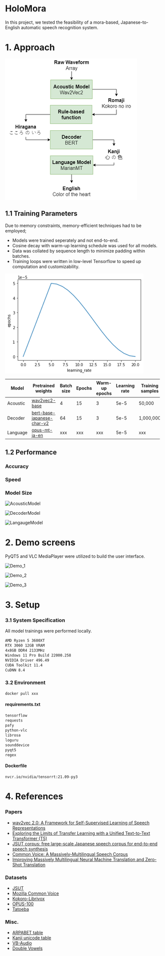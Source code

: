 # HoloMora

In this project, we tested the feasibility of a mora-based, Japanese-to-English automatic speech recognition system.

# 1. Approach
![Diagram](figures\Diagram.png)
## 1.1 Training Parameters
Due to memory constraints, memory-efficient techniques had to be employed;
- Models were trained seperately and not end-to-end.
- Cosine decay with warm-up learning schedule was used for all models.
- Data was collated by sequence length to minimize padding within batches.
- Training loops were written in low-level Tensorflow to speed up computation and customizability.

![Cosine decay with warm-up learning schedule](figures\schedule.PNG)

|Model|Pretrained weights|Batch size|Epochs|Warm-up epochs|Learning rate|Training samples|Test split|Metrics|Training time|
|-|-|-|-|-|-|-|-|-|-|
|Acoustic|[wav2vec2-base](https://huggingface.co/facebook/wav2vec2-base)|4|15|3|5e-5|50,000|1:10|PER, CER|70 hours|
|Decoder|[bert-base-japanese-char-v2](https://huggingface.co/cl-tohoku/bert-base-japanese-char-v2)|64|15|3|5e-5|1,000,000|1:10|CER|15 hours|
|Language|[opus-mt-ja-en](https://huggingface.co/Helsinki-NLP/opus-mt-ja-en)|xxx|xxx|xxx|5e-5|xxx|xxx|BLEU|xxx|

## 1.2 Performance
### Accuracy

### Speed

### Model Size
![AcousticModel]()

![DecoderModel]()

![LangaugeModel]()

# 2. Demo screens
PyQT5 and VLC MediaPlayer were utilized to build the user interface.

![Demo_1]()

![Demo_2]()

![Demo_3]()

# 3. Setup
### 3.1 System Specification
All model trainings were performed locally.
```
AMD Ryzen 5 3600XT
RTX 3060 12GB VRAM
4x8GB DDR4 2133MHz
Windows 11 Pro Build 22000.258
NVIDIA Driver 496.49
CUDA Toolkit 11.4
CuDNN 8.4
```

### 3.2 Environment
```
docker pull xxx
```
#### requirements.txt
```
tensorflow
requests
pafy
python-vlc
librosa
loguru
sounddevice
pyqt5
regex
```
#### Dockerfile
```
nvcr.io/nvidia/tensorrt:21.09-py3
```

# 4. References
### Papers
- [wav2vec 2.0: A Framework for Self-Supervised Learning of Speech Representations](https://arxiv.org/abs/2006.11477)
- [Exploring the Limits of Transfer Learning with a Unified Text-to-Text Transformer (T5)](https://arxiv.org/abs/1910.10683v3)
- [JSUT corpus: free large-scale Japanese speech corpus for end-to-end speech synthesis](https://arxiv.org/abs/1711.00354)
- [Common Voice: A Massively-Multilingual Speech Corpus](https://arxiv.org/abs/1912.06670)
- [Improving Massively Multilingual Neural Machine Translation and Zero-Shot Translation](https://arxiv.org/abs/2004.11867)

### Datasets
- [JSUT](https://sites.google.com/site/shinnosuketakamichi/publication/jsut)
- [Mozilla Common Voice](https://commonvoice.mozilla.org/en/datasets)
- [Kokoro-Librivox](https://github.com/kaiidams/Kokoro-Speech-Dataset)
- [OPUS-100](https://opus.nlpl.eu/opus-100.php)
- [Tatoeba](https://opus.nlpl.eu/Tatoeba.php)

### Misc.
- [ARPABET table](https://nlp.stanford.edu/courses/lsa352/arpabet.html)
- [Kanji unicode table](http://www.rikai.com/library/kanjitables/kanji_codes.unicode.shtml)
- [VB-Audio](https://vb-audio.com/Cable/)
- [Double Vowels](https://ocw.mit.edu/resources/res-21g-01-kana-spring-2010/hiragana/hiragana-double-vowels-and-double-consonants/)